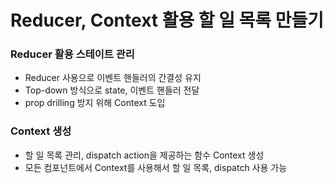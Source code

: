# Reducer, Context 활용 할 일 목록 만들기

### Reducer 활용 스테이트 관리

- Reducer 사용으로 이벤트 핸들러의 간결성 유지
- Top-down 방식으로 state, 이벤트 핸들러 전달
- prop drilling 방지 위해 Context 도입

### Context 생성

- 할 일 목록 관리, dispatch action을 제공하는 함수 Context 생성
- 모든 컴포넌트에서 Context를 사용해서 할 일 목록, dispatch 사용 가능
